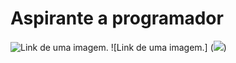 # Aspirante a programador

![Link de uma imagem.](
            <img src="https://cdn.jsdelivr.net/gh/devicons/devicon@latest/icons/bootstrap/bootstrap-original.svg" />
          )
          ![Link de uma imagem.] (<img src="https://cdn.jsdelivr.net/gh/devicons/devicon@latest/icons/canva/canva-original.svg" />)
